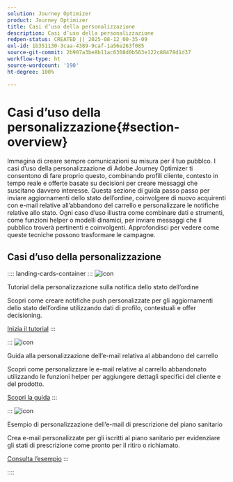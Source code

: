 ```yaml
---
solution: Journey Optimizer
product: Journey Optimizer
title: Casi d’uso della personalizzazione
description: Casi d’uso della personalizzazione
redpen-status: CREATED_||_2025-08-12_00-35-09
exl-id: 1b351130-3caa-4389-9caf-1a56e263f085
source-git-commit: 2b907a3be8b11ac6308d0b563e122c88478d1d37
workflow-type: ht
source-wordcount: '190'
ht-degree: 100%

---
```


# Casi d’uso della personalizzazione{#section-overview}

Immagina di creare sempre comunicazioni su misura per il tuo pubblco. I casi d’uso della personalizzazione di Adobe Journey Optimizer ti consentono di fare proprio questo, combinando profili cliente, contesto in tempo reale e offerte basate su decisioni per creare messaggi che suscitano davvero interesse. Questa sezione di guida passo passo per inviare aggiornamenti dello stato dell’ordine, coinvolgere di nuovo acquirenti con e-mail relative all’abbandono del carrello e personalizzare le notifiche relative allo stato. Ogni caso d’uso illustra come combinare dati e strumenti, come funzioni helper o modelli dinamici, per inviare messaggi che il pubblico troverà pertinenti e coinvolgenti. Approfondisci per vedere come queste tecniche possono trasformare le campagne.

## Casi d’uso della personalizzazione

:::: landing-cards-container
:::
![icon](https://cdn.experienceleague.adobe.com/icons/circle-play.svg?lang=it)

Tutorial della personalizzazione sulla notifica dello stato dell’ordine

Scopri come creare notifiche push personalizzate per gli aggiornamenti dello stato dell’ordine utilizzando dati di profilo, contestuali e offer decisioning.

[Inizia il tutorial](../using/personalization/personalization-use-case.md)
:::

:::
![icon](https://cdn.experienceleague.adobe.com/icons/bullseye.svg?lang=it)

Guida alla personalizzazione dell’e-mail relativa al abbandono del carrello

Scopri come personalizzare le e-mail relative al carrello abbandonato utilizzando le funzioni helper per aggiungere dettagli specifici del cliente e del prodotto.

[Scopri la guida](../using/personalization/personalization-use-case-helper-functions.md)
:::

:::
![icon](https://cdn.experienceleague.adobe.com/icons/bullseye.svg?lang=it)

Esempio di personalizzazione dell’e-mail di prescrizione del piano sanitario

Crea e-mail personalizzate per gli iscritti al piano sanitario per evidenziare gli stati di prescrizione come pronto per il ritiro o richiamato.

[Consulta l’esempio](../using/personalization/perso-uc-plan-prescriptions.md)
:::

::::
